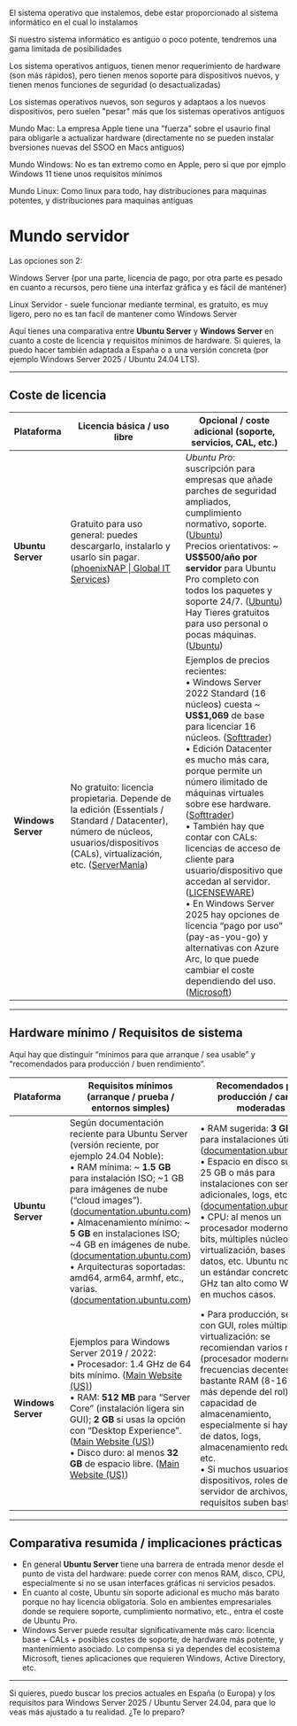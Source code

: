 El sistema operativo que instalemos, debe estar proporcionado al sistema informático en el cual lo instalamos

Si nuestro sistema informático es antiguo o poco potente, tendremos una gama limitada de posibilidades

Los sistema operativos antiguos, tienen menor requerimiento de hardware (son más rápidos), pero tienen menos soporte para dispositivos nuevos, y tienen menos funciones de seguridad (o desactualizadas)

Los sistemas operativos nuevos, son seguros y adaptaos a los nuevos dispositivos, pero suelen "pesar" más que los sistemas operativos antiguos

Mundo Mac:
La empresa Apple tiene una "fuerza" sobre el usaurio final para obligarle a actualizar hardware (directamente no se pueden instalar bversiones nuevas del SSOO en Macs antiguos)

Mundo Windows:
No es tan extremo como en Apple, pero si que por ejmplo Windows 11 tiene unos requisitos mínimos

Mundo Linux:
Como linux para todo, hay distribuciones para maquinas potentes, y distribuciones para maquinas antiguas

# Mundo servidor

Las opciones son 2:

Windows Server (por una parte, licencia de pago, por otra parte es pesado en cuanto a recursos, pero tiene una interfaz gráfica y es fácil de mantener)

Linux Servidor - suele funcionar mediante terminal, es gratuito, es muy ligero, pero no es tan facil de mantener como Windows Server

Aquí tienes una comparativa entre **Ubuntu Server** y **Windows Server** en cuanto a coste de licencia y requisitos mínimos de hardware. Si quieres, la puedo hacer también adaptada a España o a una versión concreta (por ejemplo Windows Server 2025 / Ubuntu 24.04 LTS).

---

## Coste de licencia

| Plataforma         | Licencia básica / uso libre                                                                                                                                                             | Opcional / coste adicional (soporte, servicios, CAL, etc.)                                                                                                                                                                                                                                                                                                                                                                                                                                                                                                                                                                                   |
| ------------------ | --------------------------------------------------------------------------------------------------------------------------------------------------------------------------------------- | -------------------------------------------------------------------------------------------------------------------------------------------------------------------------------------------------------------------------------------------------------------------------------------------------------------------------------------------------------------------------------------------------------------------------------------------------------------------------------------------------------------------------------------------------------------------------------------------------------------------------------------------- |
| **Ubuntu Server**  | Gratuito para uso general: puedes descargarlo, instalarlo y usarlo sin pagar. ([phoenixNAP \| Global IT Services][1])                                                                   | *Ubuntu Pro*: suscripción para empresas que añade parches de seguridad ampliados, cumplimiento normativo, soporte. ([Ubuntu][2]) <br> Precios orientativos: \~ **US\$500/año por servidor** para Ubuntu Pro completo con todos los paquetes y soporte 24/7. ([Ubuntu][2]) <br> Hay Tieres gratuitos para uso personal o pocas máquinas. ([Ubuntu][3])                                                                                                                                                                                                                                                                                        |
| **Windows Server** | No gratuito: licencia propietaria. Depende de la edición (Essentials / Standard / Datacenter), número de núcleos, usuarios/dispositivos (CALs), virtualización, etc. ([ServerMania][4]) | Ejemplos de precios recientes: <br> • Windows Server 2022 Standard (16 núcleos) cuesta \~ **US\$1,069** de base para licenciar 16 núcleos. ([Softtrader][5]) <br> • Edición Datacenter es mucho más cara, porque permite un número ilimitado de máquinas virtuales sobre ese hardware. ([Softtrader][5]) <br> • También hay que contar con CALs: licencias de acceso de cliente para usuario/dispositivo que accedan al servidor. ([LICENSEWARE][6]) <br> • En Windows Server 2025 hay opciones de licencia “pago por uso” (pay-as-you-go) y alternativas con Azure Arc, lo que puede cambiar el coste dependiendo del uso. ([Microsoft][7]) |

---

## Hardware mínimo / Requisitos de sistema

Aquí hay que distinguir “mínimos para que arranque / sea usable” y “recomendados para producción / buen rendimiento”.

| Plataforma         | Requisitos mínimos (arranque / prueba / entornos simples)                                                                                                                                                                                                                                                                                                                                                                                                          | Recomendados para producción / cargas moderadas                                                                                                                                                                                                                                                                                                                                                                                          |
| ------------------ | ------------------------------------------------------------------------------------------------------------------------------------------------------------------------------------------------------------------------------------------------------------------------------------------------------------------------------------------------------------------------------------------------------------------------------------------------------------------ | ---------------------------------------------------------------------------------------------------------------------------------------------------------------------------------------------------------------------------------------------------------------------------------------------------------------------------------------------------------------------------------------------------------------------------------------- |
| **Ubuntu Server**  | Según documentación reciente para Ubuntu Server (versión reciente, por ejemplo 24.04 Noble): <br> • RAM mínima: \~ **1.5 GB** para instalación ISO; \~1 GB para imágenes de nube (“cloud images”). ([documentation.ubuntu.com][8]) <br> • Almacenamiento mínimo: \~ **5 GB** en instalaciones ISO; \~4 GB en imágenes de nube. ([documentation.ubuntu.com][8]) <br> • Arquitecturas soportadas: amd64, arm64, armhf, etc., varias. ([documentation.ubuntu.com][8]) | • RAM sugerida: **3 GB o más** para instalaciones útiles. ([documentation.ubuntu.com][8]) <br> • Espacio en disco sugerido: 25 GB o más para instalaciones con servicios adicionales, logs, etc. ([documentation.ubuntu.com][8]) <br> • CPU: al menos un procesador moderno de 64 bits, múltiples núcleos si hay virtualización, bases de datos, etc. Ubuntu no exige un estándar concreto en GHz tan alto como Windows en muchos casos. |
| **Windows Server** | Ejemplos para Windows Server 2019 / 2022: <br> • Procesador: 1.4 GHz de 64 bits mínimo. ([Main Website (US)][9]) <br> • RAM: **512 MB** para “Server Core” (instalación ligera sin GUI); **2 GB** si usas la opción con “Desktop Experience”. ([Main Website (US)][9]) <br> • Disco duro: al menos **32 GB** de espacio libre. ([Main Website (US)][9])                                                                                                            | • Para producción, servicios con GUI, roles múltiples, virtualización: se recomiendan varios núcleos (procesador moderno, frecuencias decentes), bastante RAM (8-16 GB o más depende del rol), buena capacidad de almacenamiento, especialmente si hay bases de datos, logs, almacenamiento redundante, etc. <br> • Si muchos usuarios / dispositivos, roles de servidor de archivos, etc., requisitos suben bastante.                   |

---

## Comparativa resumida / implicaciones prácticas

* En general **Ubuntu Server** tiene una barrera de entrada menor desde el punto de vista del hardware: puede correr con menos RAM, disco, CPU, especialmente si no se usan interfaces gráficas ni servicios pesados.
* En cuanto al coste, Ubuntu sin soporte adicional es mucho más barato porque no hay licencia obligatoria. Solo en ambientes empresariales donde se requiere soporte, cumplimiento normativo, etc., entra el coste de Ubuntu Pro.
* Windows Server puede resultar significativamente más caro: licencia base + CALs + posibles costes de soporte, de hardware más potente, y mantenimiento asociado. Lo compensa si ya dependes del ecosistema Microsoft, tienes aplicaciones que requieren Windows, Active Directory, etc.

---

Si quieres, puedo buscar los precios actuales en España (o Europa) y los requisitos para Windows Server 2025 / Ubuntu Server 24.04, para que lo veas más ajustado a tu realidad. ¿Te lo preparo?

[1]: https://phoenixnap.com/blog/linux-vs-microsoft-windows-servers?utm_source=chatgpt.com "Linux vs. Windows Server: The Ultimate Comparison"
[2]: https://ubuntu.com/pricing/pro?utm_source=chatgpt.com "Ubuntu Pro | plans and pricing"
[3]: https://ubuntu.com/pro?utm_source=chatgpt.com "Ubuntu Pro"
[4]: https://www.servermania.com/kb/articles/how-much-does-a-windows-server-cost?utm_source=chatgpt.com "How Much Does a Window Server Cost to License?"
[5]: https://softtrader.eu/windows-server-2022-price/?utm_source=chatgpt.com "Windows Server 2022 Price: All Licensing Options and ..."
[6]: https://licenseware.io/windows-server-2022-vs-2025-features-licensing-and-pricing-comparison/?utm_source=chatgpt.com "Windows Server 2022 vs 2025: Features, Licensing, and ..."
[7]: https://www.microsoft.com/en-us/windows-server/pricing?utm_source=chatgpt.com "Windows Server 2025 Licensing & Pricing"
[8]: https://documentation.ubuntu.com/server/reference/installation/system-requirements/?utm_source=chatgpt.com "System requirements - Ubuntu Server"
[9]: https://brytesoft.com/blog/windows-server-2022-vs-linux-choosing-the-right-server-os-for-your-business.html?utm_source=chatgpt.com "Windows Server 2022 vs Linux: Choosing the Right ..."

